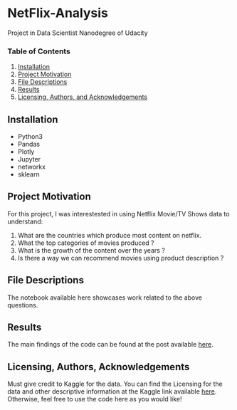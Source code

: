 # NetFlix-Analysis
Project in Data Scientist Nanodegree of Udacity

### Table of Contents

1. [Installation](#installation)
2. [Project Motivation](#motivation)
3. [File Descriptions](#files)
4. [Results](#results)
5. [Licensing, Authors, and Acknowledgements](#licensing)

## Installation <a name="installation"></a>
* Python3
* Pandas
* Plotly
* Jupyter
* networkx
* sklearn

## Project Motivation<a name="motivation"></a>

For this project, I was interestested in using Netflix Movie/TV Shows data to understand:

1. What are the countries which produce most content on netflix.
2. What the top categories of movies produced ?
3. What is the growth of the content over the years ?
4. Is there a way we can recommend movies using product description ?

## File Descriptions <a name="files"></a>

The notebook available here showcases work related to the above questions.  

## Results<a name="results"></a>

The main findings of the code can be found at the post available [here](https://medium.com/@ajain3982/netflix-movie-analysis-42cce5ceb592).

## Licensing, Authors, Acknowledgements<a name="licensing"></a>

Must give credit to Kaggle for the data.  You can find the Licensing for the data and other descriptive information at the Kaggle link available [here](https://www.kaggle.com/shivamb/netflix-shows).  Otherwise, feel free to use the code here as you would like! 
